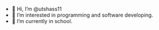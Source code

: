 - 👋 Hi, I’m @utshass11
- 👀 I’m interested in programming and software developing.
- 🌱 I’m currently in school.


<!---
utshass11/utshass11 is a ✨ special ✨ repository because its `README.md` (this file) appears on your GitHub profile.
You can click the Preview link to take a look at your changes.
--->
